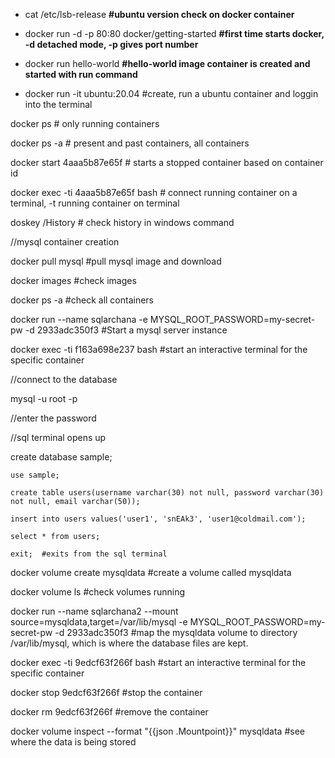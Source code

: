 
* cat /etc/lsb-release    **#ubuntu version check on docker container**  
  
* docker run -d -p 80:80 docker/getting-started      **#first time starts docker, -d detached mode, -p gives port number**
 
* docker run hello-world  **#hello-world image container is created and started with run command**     
 
* docker run -it ubuntu:20.04 #create, run a ubuntu container and loggin into the terminal  
  
docker ps # only running containers   
 
docker ps -a  # present and past containers, all containers  
 
docker start 4aaa5b87e65f  # starts a stopped container based on container id  
 
docker exec -ti 4aaa5b87e65f bash  # connect running container on a terminal, -t running container on terminal  
 
doskey /History  # check history in windows command  







//mysql container creation  

docker pull mysql  #pull mysql image and download
 
docker images  #check images
 
docker ps -a  #check all containers
 
docker run --name sqlarchana -e MYSQL_ROOT_PASSWORD=my-secret-pw -d 2933adc350f3  #Start a mysql server instance
 
docker exec -ti f163a698e237 bash  #start an interactive terminal for the specific container


//connect to the database  

mysql -u root -p  

//enter the password  

//sql terminal opens up  

   create database sample;

    use sample;

    create table users(username varchar(30) not null, password varchar(30) not null, email varchar(50));

    insert into users values('user1', 'snEAk3', 'user1@coldmail.com');

    select * from users;

    exit;  #exits from the sql terminal
    
docker volume create mysqldata   #create a volume called mysqldata   

docker volume ls   #check volumes running  

docker run --name sqlarchana2 --mount source=mysqldata,target=/var/lib/mysql -e MYSQL_ROOT_PASSWORD=my-secret-pw -d 2933adc350f3    #map the mysqldata volume to directory /var/lib/mysql, which is where the database files are kept.

docker exec -ti 9edcf63f266f bash   #start an interactive terminal for the specific container  

docker stop 9edcf63f266f   #stop the container  

docker rm 9edcf63f266f  #remove the container  

docker volume inspect --format "{{json .Mountpoint}}" mysqldata   #see where the data is being stored
